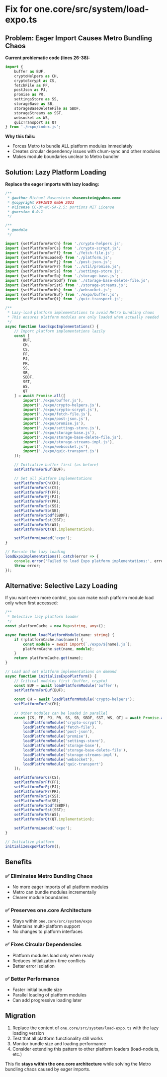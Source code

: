 # Fix for one.core/src/system/load-expo.ts

## Problem: Eager Import Causes Metro Bundling Chaos

**Current problematic code (lines 26-38):**
```typescript
import {
    buffer as BUF,
    cryptoHelpers as CH,
    cryptoScrypt as CS,
    fetchFile as FF,
    postJson as PJ,
    promise as PR,
    settingsStore as SS,
    storageBase as SB,
    storageBaseDeleteFile as SBDF,
    storageStreams as SST,
    websocket as WS,
    quicTransport as QT
} from './expo/index.js';
```

**Why this fails:**
- Forces Metro to bundle ALL platform modules immediately
- Creates circular dependency issues with chum-sync and other modules
- Makes module boundaries unclear to Metro bundler

## Solution: Lazy Platform Loading

**Replace the eager imports with lazy loading:**

```typescript
/**
 * @author Michael Hasenstein <hasenstein@yahoo.com>
 * @copyright REFINIO GmbH 2023
 * @license CC-BY-NC-SA-2.5; portions MIT License
 * @version 0.0.1
 */

/**
 * @module
 */

import {setPlatformForCh} from './crypto-helpers.js';
import {setPlatformForCs} from './crypto-scrypt.js';
import {setPlatformForFf} from './fetch-file.js';
import {setPlatformLoaded} from './platform.js';
import {setPlatformForPj} from './post-json.js';
import {setPlatformForPr} from '../util/promise.js';
import {setPlatformForSs} from './settings-store.js';
import {setPlatformForSb} from './storage-base.js';
import {setPlatformForSbdf} from './storage-base-delete-file.js';
import {setPlatformForSst} from './storage-streams.js';
import {setPlatformForWs} from './websocket.js';
import {setPlatformForBuf} from './expo/buffer.js';
import {setPlatformForQt} from './quic-transport.js';

/**
 * Lazy-load platform implementations to avoid Metro bundling chaos
 * This ensures platform modules are only loaded when actually needed
 */
async function loadExpoImplementations() {
    // Import platform implementations lazily
    const [
        BUF,
        CH,
        CS,
        FF,
        PJ,
        PR,
        SS,
        SB,
        SBDF,
        SST,
        WS,
        QT
    ] = await Promise.all([
        import('./expo/buffer.js'),
        import('./expo/crypto-helpers.js'),
        import('./expo/crypto-scrypt.js'),
        import('./expo/fetch-file.js'),
        import('./expo/post-json.js'),
        import('./expo/promise.js'),
        import('./expo/settings-store.js'),
        import('./expo/storage-base.js'),
        import('./expo/storage-base-delete-file.js'),
        import('./expo/storage-streams-impl.js'),
        import('./expo/websocket.js'),
        import('./expo/quic-transport.js')
    ]);

    // Initialize buffer first (as before)
    setPlatformForBuf(BUF);

    // Set all platform implementations
    setPlatformForCh(CH);
    setPlatformForCs(CS);
    setPlatformForFf(FF);
    setPlatformForPj(PJ);
    setPlatformForPr(PR);
    setPlatformForSs(SS);
    setPlatformForSb(SB);
    setPlatformForSbdf(SBDF);
    setPlatformForSst(SST);
    setPlatformForWs(WS);
    setPlatformForQt(QT.implementation);

    setPlatformLoaded('expo');
}

// Execute the lazy loading
loadExpoImplementations().catch(error => {
    console.error('Failed to load Expo platform implementations:', error);
    throw error;
});
```

## Alternative: Selective Lazy Loading

If you want even more control, you can make each platform module load only when first accessed:

```typescript
/**
 * Selective lazy platform loader
 */
const platformCache = new Map<string, any>();

async function loadPlatformModule(name: string) {
    if (!platformCache.has(name)) {
        const module = await import(`./expo/${name}.js`);
        platformCache.set(name, module);
    }
    return platformCache.get(name);
}

// Load and set platform implementations on demand
async function initializeExpoPlatform() {
    // Critical modules first (buffer, crypto)
    const BUF = await loadPlatformModule('buffer');
    setPlatformForBuf(BUF);
    
    const CH = await loadPlatformModule('crypto-helpers');
    setPlatformForCh(CH);
    
    // Other modules can be loaded in parallel
    const [CS, FF, PJ, PR, SS, SB, SBDF, SST, WS, QT] = await Promise.all([
        loadPlatformModule('crypto-scrypt'),
        loadPlatformModule('fetch-file'),
        loadPlatformModule('post-json'),
        loadPlatformModule('promise'),
        loadPlatformModule('settings-store'),
        loadPlatformModule('storage-base'),
        loadPlatformModule('storage-base-delete-file'),
        loadPlatformModule('storage-streams-impl'),
        loadPlatformModule('websocket'),
        loadPlatformModule('quic-transport')
    ]);

    setPlatformForCs(CS);
    setPlatformForFf(FF);
    setPlatformForPj(PJ);
    setPlatformForPr(PR);
    setPlatformForSs(SS);
    setPlatformForSb(SB);
    setPlatformForSbdf(SBDF);
    setPlatformForSst(SST);
    setPlatformForWs(WS);
    setPlatformForQt(QT.implementation);

    setPlatformLoaded('expo');
}

// Initialize platform
initializeExpoPlatform();
```

## Benefits

### ✅ **Eliminates Metro Bundling Chaos**
- No more eager imports of all platform modules
- Metro can bundle modules incrementally
- Clearer module boundaries

### ✅ **Preserves one.core Architecture** 
- Stays within `one.core/src/system/expo`
- Maintains multi-platform support
- No changes to platform interfaces

### ✅ **Fixes Circular Dependencies**
- Platform modules load only when ready
- Reduces initialization-time conflicts
- Better error isolation

### ✅ **Better Performance**
- Faster initial bundle size
- Parallel loading of platform modules
- Can add progressive loading later

## Migration

1. Replace the content of `one.core/src/system/load-expo.ts` with the lazy loading version
2. Test that all platform functionality still works
3. Monitor bundle size and loading performance
4. Consider extending this pattern to other platform loaders (load-node.ts, etc.)

This fix **stays within the one.core architecture** while solving the Metro bundling chaos caused by eager imports. 